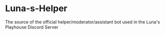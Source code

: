 # Luna-s-Helper
The source of the official helper/moderator/assistant bot used in the Luna's Playhouse Discord Server
